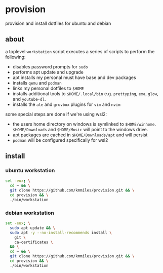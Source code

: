# provision

provision and install dotfiles for ubuntu and debian

## about

a toplevel `workstation` script executes a series of scripts to perform the following: 

- disables password prompts for `sudo`
- performs apt update and upgrade
- apt installs my personal must have base and dev packages
- installs `qemu` and `podman`
- links my personal dotfiles to `$HOME`
- installs additional tools to `$HOME/.local/bin` e.g. `prettyping`, `exa`, `glow`, and `youtube-dl`.
- installs the `ale` and `gruvbox` plugins for `vim` and `nvim`

some special steps are done if we're using wsl2:

- the users home directory on windows is symlinked to `$HOME/winhome`.
  `$HOME/Downloads` and `$HOME/Music` will point to the windows drive.
- apt packages are cached in `$HOME/Downloads/apt` and will persist
- `podman` will be configured specifically for wsl2

## install

### ubuntu workstation

```bash
set -eux; \
  cd ~ && \
  git clone https://github.com/kmmiles/provision.git && \
  cd provision && \
  ./bin/workstation
```

### debian workstation

```bash
set -eux; \
  sudo apt update && \
  sudo apt -y --no-install-recommends install \
    git \
    ca-certificates \
  && \
  cd ~ && \
  git clone https://github.com/kmmiles/provision.git && \
  cd provision && \
  ./bin/workstation
```
